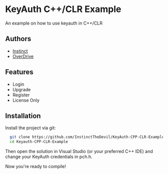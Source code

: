 
# KeyAuth C++/CLR Example

An example on how to use keyauth in C++/CLR 




## Authors

- [Instinct](https://www.github.com/InstinctTheDevil)
- [OverDrive](https://www.github.com/OverDrivePrivate)

## Features

- Login
- Upgrade
- Register
- License Only


## Installation

Install the project via git:

```bash
  git clone https://github.com/InstinctTheDevil/KeyAuth-CPP-CLR-Example
  cd Keyauth-CPP-CLR-Example
```
Then open the solution in Visual Studio (or your preferred C++ IDE)
and change your KeyAuth credentials in pch.h.

Now you're ready to compile!
